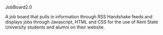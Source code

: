 JobBoard2.0

A job board that pulls in information through RSS Handshake feeds and displays jobs through Javascript, HTML and CSS for the use of Kent State University students and alumni on their website.
